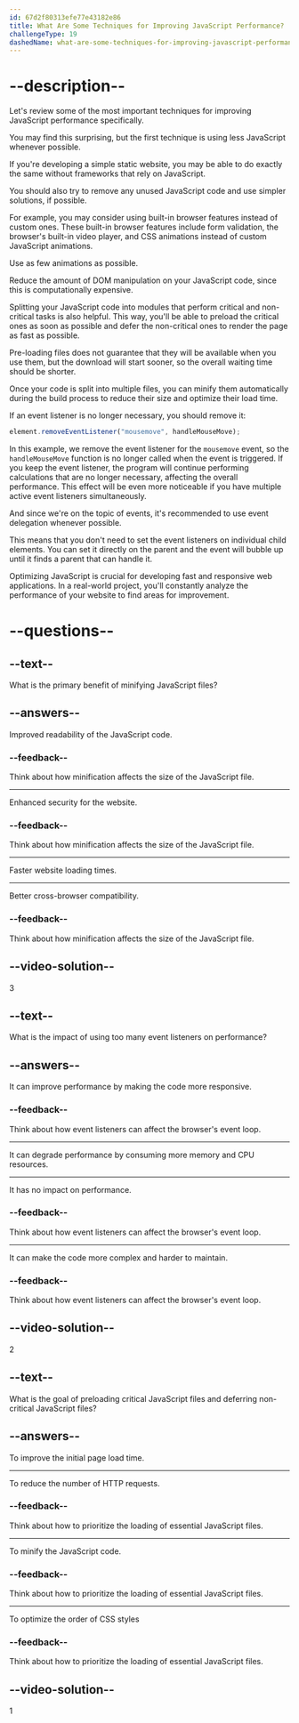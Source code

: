 ```yaml
---
id: 67d2f80313efe77e43182e86
title: What Are Some Techniques for Improving JavaScript Performance?
challengeType: 19
dashedName: what-are-some-techniques-for-improving-javascript-performance
---
```


# --description--

Let's review some of the most important techniques for improving JavaScript performance specifically.

You may find this surprising, but the first technique is using less JavaScript whenever possible.

If you're developing a simple static website, you may be able to do exactly the same without frameworks that rely on JavaScript.

You should also try to remove any unused JavaScript code and use simpler solutions, if possible.

For example, you may consider using built-in browser features instead of custom ones. These built-in browser features include form validation, the browser's built-in video player, and CSS animations instead of custom JavaScript animations.

Use as few animations as possible.

Reduce the amount of DOM manipulation on your JavaScript code, since this is computationally expensive.

Splitting your JavaScript code into modules that perform critical and non-critical tasks is also helpful. This way, you'll be able to preload the critical ones as soon as possible and defer the non-critical ones to render the page as fast as possible.

Pre-loading files does not guarantee that they will be available when you use them, but the download will start sooner, so the overall waiting time should be shorter.

Once your code is split into multiple files, you can minify them automatically during the build process to reduce their size and optimize their load time.

If an event listener is no longer necessary, you should remove it:

```js
element.removeEventListener("mousemove", handleMouseMove);
```

In this example, we remove the event listener for the `mousemove` event, so the `handleMouseMove` function is no longer called when the event is triggered. If you keep the event listener, the program will continue performing calculations that are no longer necessary, affecting the overall performance. This effect will be even more noticeable if you have multiple active event listeners simultaneously.

And since we're on the topic of events, it's recommended to use event delegation whenever possible.

This means that you don't need to set the event listeners on individual child elements. You can set it directly on the parent and the event will bubble up until it finds a parent that can handle it.

Optimizing JavaScript is crucial for developing fast and responsive web applications. In a real-world project, you'll constantly analyze the performance of your website to find areas for improvement.

# --questions--

## --text--

What is the primary benefit of minifying JavaScript files?

## --answers--

Improved readability of the JavaScript code.

### --feedback--

Think about how minification affects the size of the JavaScript file.

---

Enhanced security for the website.

### --feedback--

Think about how minification affects the size of the JavaScript file.

---

Faster website loading times.

---

Better cross-browser compatibility.

### --feedback--

Think about how minification affects the size of the JavaScript file.

## --video-solution--

3

## --text--

What is the impact of using too many event listeners on performance?

## --answers--

It can improve performance by making the code more responsive.

### --feedback--

Think about how event listeners can affect the browser's event loop.

---

It can degrade performance by consuming more memory and CPU resources.

---

It has no impact on performance.

### --feedback--

Think about how event listeners can affect the browser's event loop.

---

It can make the code more complex and harder to maintain.

### --feedback--

Think about how event listeners can affect the browser's event loop.

## --video-solution--

2

## --text--

What is the goal of preloading critical JavaScript files and deferring non-critical JavaScript files?

## --answers--

To improve the initial page load time.

---

To reduce the number of HTTP requests.

### --feedback--

Think about how to prioritize the loading of essential JavaScript files.

---

To minify the JavaScript code.

### --feedback--

Think about how to prioritize the loading of essential JavaScript files.

---

To optimize the order of CSS styles

### --feedback--

Think about how to prioritize the loading of essential JavaScript files.

## --video-solution--

1
